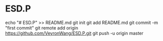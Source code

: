 # ESD.P
echo "# ESD.P" >> README.md
git init
git add README.md
git commit -m "first commit"
git remote add origin https://github.com/VeyronWang/ESD.P.git
git push -u origin master
